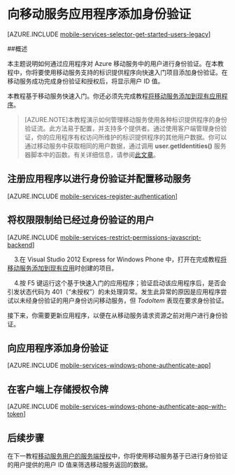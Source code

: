 <properties 
	pageTitle="身份验证入门 (Windows Phone) | Windows Azure" 
	description="了解如何使用移动服务通过提供各种标识提供程序（包括 Microsoft 和 Azure Active Directory 对 Windows Phone 应用程序的用户进行身份验证。" 
	services="mobile-services" 
	documentationCenter="windows" 
	authors="ggailey777" 
	manager="dwrede" 
	editor=""/>

<tags 
	ms.service="mobile-services" 
	ms.date="11/02/2015" 
	wacn.date="12/31/2015"/>

#  向移动服务应用程序添加身份验证

[AZURE.INCLUDE [mobile-services-selector-get-started-users-legacy](../includes/mobile-services-selector-get-started-users-legacy.md)]

##概述

本主题说明如何通过应用程序对 Azure 移动服务中的用户进行身份验证。在本教程中，你将要使用移动服务支持的标识提供程序向快速入门项目添加身份验证。在移动服务成功完成身份验证和授权后，将显示用户 ID 值。


本教程基于移动服务快速入门。你还必须先完成教程[将移动服务添加到现有应用程序]。

>[AZURE.NOTE]本教程演示如何管理移动服务使用各种标识提供程序的身份验证流。此方法易于配置，并支持多个提供者。通过使用客户端管理身份验证，你的应用程序有权访问所维护的标识提供程序的其他用户数据。你可以通过移动服务中获取相同的用户数据，通过调用 **user.getIdentities()** 服务器脚本中的函数。有关详细信息，请参阅[此文章](http://go.microsoft.com/fwlink/p/?LinkId=506605)。

## <a name="register"></a>注册应用程序以进行身份验证并配置移动服务


[AZURE.INCLUDE [mobile-services-register-authentication](../includes/mobile-services-register-authentication.md)]


## <a name="permissions"></a>将权限限制给已经过身份验证的用户


[AZURE.INCLUDE [mobile-services-restrict-permissions-javascript-backend](../includes/mobile-services-restrict-permissions-javascript-backend.md)]


&nbsp;&nbsp;&nbsp;&nbsp;3.在 Visual Studio 2012 Express for Windows Phone 中，打开在完成教程[将移动服务添加到现有应用](/documentation/articles/mobile-services-windows-phone-get-started-data)时创建的项目。

&nbsp;&nbsp;&nbsp;&nbsp;4.按 F5 键运行这个基于快速入门的应用程序；验证启动该应用程序后，是否会引发状态代码为 401（“未授权”）的未处理异常。发生此异常的原因是应用程序尝试以未经身份验证的用户身份访问移动服务，但 *TodoItem* 表现在要求身份验证。

接下来，你需要更新应用程序，以便在从移动服务请求资源之前对用户进行身份验证。

## <a name="add-authentication"></a>向应用程序添加身份验证

[AZURE.INCLUDE [mobile-services-windows-phone-authenticate-app](../includes/mobile-services-windows-phone-authenticate-app.md)]

## <a name="tokens"></a>在客户端上存储授权令牌

[AZURE.INCLUDE [mobile-services-windows-phone-authenticate-app-with-token](../includes/mobile-services-windows-phone-authenticate-app-with-token.md)]

##  <a name="next-steps"></a>后续步骤

在下一教程[移动服务用户的服务端授权](/documentation/articles/mobile-services-javascript-backend-service-side-authorization)中，你将使用移动服务基于已进行身份验证的用户提供的用户 ID 值来筛选移动服务返回的数据。

<!-- Anchors. -->

[注册应用程序以进行身份验证并配置移动服务]: #register
[将表权限限制给已经过身份验证的用户]: #permissions
[向应用程序添加身份验证]: #add-authentication
[Next Steps]: #next-steps

<!-- Images. -->

[1]: ./media/mobile-services-wp8-get-started-users/mobile-services-selection.png
[2]: ./media/mobile-services-wp8-get-started-users/mobile-service-uri.png
[3]: ./media/mobile-services-wp8-get-started-users/mobile-identity-tab.png
[4]: ./media/mobile-services-wp8-get-started-users/mobile-portal-data-tables.png
[5]: ./media/mobile-services-wp8-get-started-users/mobile-portal-change-table-perms.png

<!-- URLs. -->
[Submit an app page]: http://go.microsoft.com/fwlink/p/?LinkID=266582
[将移动服务添加到现有应用程序]: /documentation/articles/mobile-services-windows-phone-get-started-data
[Authorize users with scripts]: /documentation/articles/mobile-services-windows-phone-authorize-users-in-scripts
[Azure Management Portal]: https://manage.windowsazure.cn/
 

<!---HONumber=Mooncake_1221_2015-->